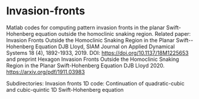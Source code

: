 # Invasion-fronts
Matlab codes for computing pattern invasion fronts in the planar Swift-Hohenberg equation outside the homoclinic snaking region. 
Related paper:
Invasion Fronts Outside the Homoclinic Snaking Region in the Planar Swift--Hohenberg Equation
DJB Lloyd, SIAM Journal on Applied Dynamical Systems 18 (4), 1892-1933, 2019. DOI: https://doi.org/10.1137/18M1225653
and preprint
Hexagon Invasion Fronts Outside the Homoclinic Snaking Region in the Planar Swift-Hohenberg Equation
DJB Lloyd 2020. https://arxiv.org/pdf/1911.03983

Subdirectories:
Invasion fronts 1D code:
Continuation of quadratic-cubic and cubic-quintic 1D Swift-Hohenberg equation


